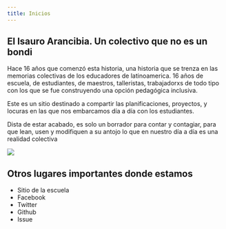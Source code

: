 ```yaml
---
title: Inicios
---
```


## El Isauro Arancibia. Un colectivo que no es un bondi

Hace 16 años que comenzó esta historia, una historia que se trenza en las memorias colectivas de los educadores de latinoamerica.
16 años de escuela, de estudiantes, de maestros, talleristas, trabajadorxs de todo tipo con los que se fue construyendo una opción pedagógica inclusiva.

Este es un sitio destinado a compartir las planificaciones, proyectos, y locuras en las que nos embarcamos día a día con los estudiantes.

Dista de estar acabado, es solo un borrador para contar y contagiar, para que lean, usen y modifiquen a su antojo lo que en nuestro día a día es una realidad colectiva

![]({{site.baseurl}}/img/aquiSeRespiraLucha.jpg)

## Otros lugares importantes donde estamos

- Sitio de la escuela
- Facebook
- Twitter
- Github
- Issue
